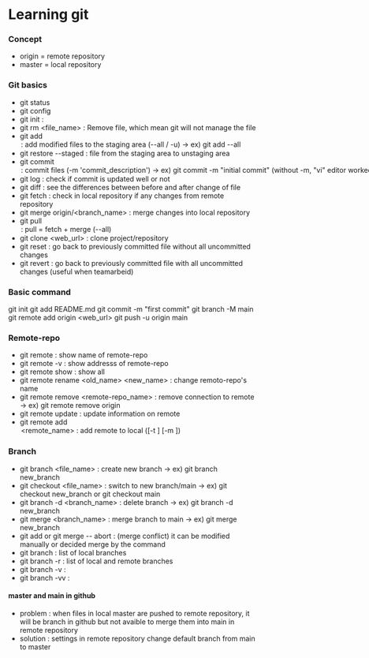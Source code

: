 # Learning git

### Concept 
- origin = remote repository
- master = local repository 


### Git basics  
- git status
- git config
- git init :
- git rm <file_name> : Remove file, which mean git will not manage the file
- git add <option> : add modified files to the staging area (--all / -u) -> ex) git add --all 
- git restore --staged <file> : file from the staging area to unstaging area
- git commit <option> : commit files (-m 'commit_description') -> ex) git commit -m "initial commit" 
                        (without -m, "vi" editor worked so to quit the editor, press button "ESC"adn then write commit ":wp" (write, quit))
                         => git commit -a = git add
                         => git commit -am = git add & commit at the same time
                         what is commit? record as a snapshot of project(=repository) in timelines
- git log : check if commit is updated well or not
- git diff : see the differences between before and after change of file
- git fetch : check in local repository if any changes from remote repository 
- git merge origin/<branch_name> : merge changes into local repository
- git pull <option> : pull = fetch + merge (--all)
- git clone <web_url> : clone project/repository
- git reset : go back to previously committed file without all uncommitted changes
- git revert : go back to previously committed file with all uncommitted changes (useful when teamarbeid)


### Basic command
git init
git add README.md
git commit -m "first commit"
git branch -M main
git remote add origin <web_url>
git push -u origin main


### Remote-repo
- git remote : show name of remote-repo
- git remote -v : show addresss of remote-repo
- git remote show : show all
- git remote rename <old_name> <new_name> : change remoto-repo's name
- git remote remove <remote-repo_name> : remove connection to remote ->  ex) git remote remove origin
- git remote update : update information on remote
- git remote add <option> <remote_name> <url> : add remote to local ([-t <branch>] [-m <master>])
                                            

### Branch
- git branch <file_name> : create new branch -> ex) git branch new_branch
- git checkout <file_name> : switch to new branch/main -> ex) git checkout new_branch or git checkout main
- git branch -d <branch_name> : delete branch -> ex) git branch -d new_branch 
- git merge <branch_name> : merge branch to main -> ex) git merge new_branch
- git add or git merge -- abort : (merge conflict) it can be modified manually or decided merge by the command
- git branch : list of local branches
- git branch -r : list of local and remote branches
- git branch -v :
- git branch -vv :


#### master and main in github
- problem : when files in local master are pushed to remote repository, it will be branch in github but not avaible to merge them into main in remote repository
- solution : settings in remote repository change default branch from main to master
  
